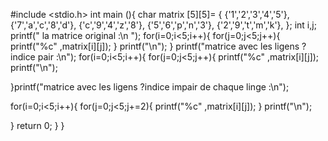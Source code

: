 
#include <stdio.h>
int main (){
 char matrix [5][5]= {
  {'1','2','3','4','5'},
  {'7','a','c','8','d'},
  {'c','9','4','z','8'},
  {'5','6','p','n','3'},
  {'2','9','t','m','k'},
 };
 int i,j;
 printf(" la matrice original :\n ");
 for(i=0;i<5;i++){
   for(j=0;j<5;j++){
    printf("%c" ,matrix[i][j]);
   }
   printf("\n");
 }
 printf("matrice avec les ligens ? indice pair :\n");
  for(i=0;i<5;i++){
   for(j=0;j<5;j++){
    printf("%c" ,matrix[i][j]);
   printf("\n");
 
}printf("matrice avec les ligens ?indice impair de chaque linge :\n");
 
  for(i=0;i<5;i++){
   for(j=0;j<5;j+=2){
    printf("%c" ,matrix[i][j]);
   }
   printf("\n");
   
 }
  return 0;
}
}



